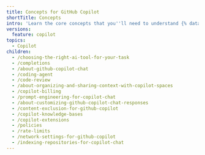 ```yaml
---
title: Concepts for GitHub Copilot
shortTitle: Concepts
intro: 'Learn the core concepts that you''ll need to understand {% data variables.product.prodname_copilot %}.'
versions:
  feature: copilot
topics:
  - Copilot
children:
  - /choosing-the-right-ai-tool-for-your-task
  - /completions
  - /about-github-copilot-chat
  - /coding-agent
  - /code-review
  - /about-organizing-and-sharing-context-with-copilot-spaces
  - /copilot-billing
  - /prompt-engineering-for-copilot-chat
  - /about-customizing-github-copilot-chat-responses
  - /content-exclusion-for-github-copilot
  - /copilot-knowledge-bases
  - /copilot-extensions
  - /policies
  - /rate-limits
  - /network-settings-for-github-copilot
  - /indexing-repositories-for-copilot-chat
---
```

